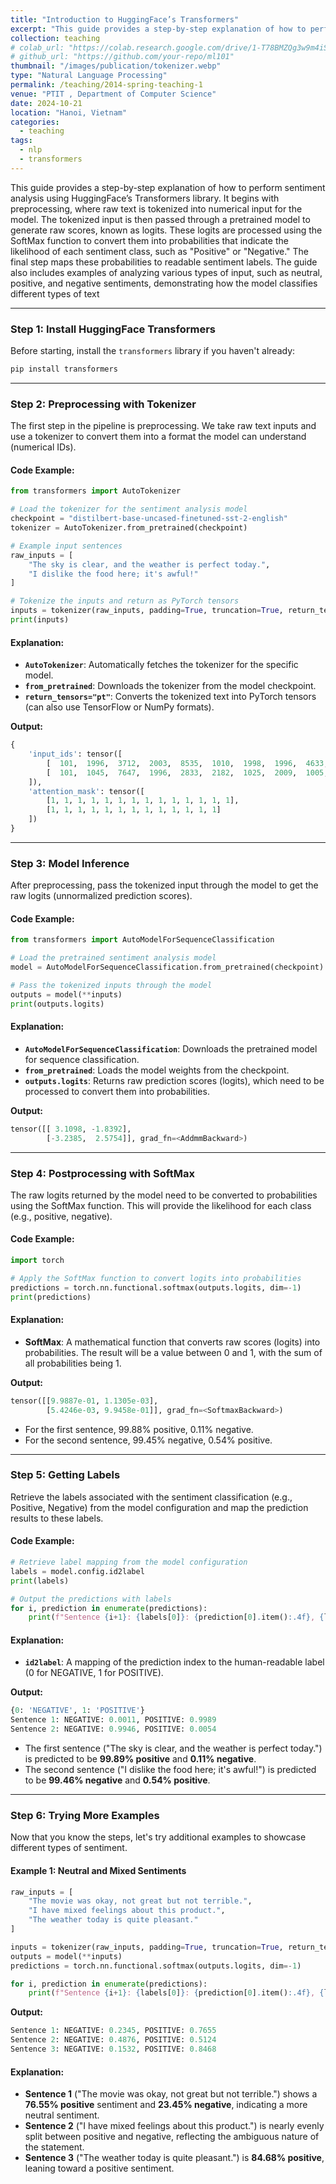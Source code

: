 ```yaml
---
title: "Introduction to HuggingFace’s Transformers"
excerpt: "This guide provides a step-by-step explanation of how to perform sentiment analysis using HuggingFace’s Transformers library. It begins with preprocessing, where raw text is tokenized into numerical input for the model"
collection: teaching
# colab_url: "https://colab.research.google.com/drive/1-T78BMZQg3w9m4iSG2zF154xGAZfcuah"
# github_url: "https://github.com/your-repo/ml101"
thumbnail: "/images/publication/tokenizer.webp"
type: "Natural Language Processing"
permalink: /teaching/2014-spring-teaching-1
venue: "PTIT , Department of Computer Science"
date: 2024-10-21
location: "Hanoi, Vietnam"
categories:
  - teaching
tags:
  - nlp
  - transformers
---
```


This guide provides a step-by-step explanation of how to perform sentiment analysis using HuggingFace’s Transformers library. It begins with preprocessing, where raw text is tokenized into numerical input for the model. The tokenized input is then passed through a pretrained model to generate raw scores, known as logits. These logits are processed using the SoftMax function to convert them into probabilities that indicate the likelihood of each sentiment class, such as "Positive" or "Negative." The final step maps these probabilities to readable sentiment labels. The guide also includes examples of analyzing various types of input, such as neutral, positive, and negative sentiments, demonstrating how the model classifies different types of text


---

### Step 1: **Install HuggingFace Transformers**

Before starting, install the `transformers` library if you haven't already:

```bash
pip install transformers
```

---

### Step 2: **Preprocessing with Tokenizer**

The first step in the pipeline is preprocessing. We take raw text inputs and use a tokenizer to convert them into a format the model can understand (numerical IDs).

#### Code Example:

```python
from transformers import AutoTokenizer

# Load the tokenizer for the sentiment analysis model
checkpoint = "distilbert-base-uncased-finetuned-sst-2-english"
tokenizer = AutoTokenizer.from_pretrained(checkpoint)

# Example input sentences
raw_inputs = [
    "The sky is clear, and the weather is perfect today.",
    "I dislike the food here; it's awful!"
]

# Tokenize the inputs and return as PyTorch tensors
inputs = tokenizer(raw_inputs, padding=True, truncation=True, return_tensors="pt")
print(inputs)
```

#### Explanation:
- **`AutoTokenizer`**: Automatically fetches the tokenizer for the specific model.
- **`from_pretrained`**: Downloads the tokenizer from the model checkpoint.
- **`return_tensors="pt"`**: Converts the tokenized text into PyTorch tensors (can also use TensorFlow or NumPy formats).

**Output:**
```python
{
    'input_ids': tensor([
        [  101,  1996,  3712,  2003,  8535,  1010,  1998,  1996,  4633,  2003,  3819,  2651,  1012,   102],
        [  101,  1045,  7647,  1996,  2833,  2182,  1025,  2009,  1005,  1055,  9540,   999,   102]
    ]), 
    'attention_mask': tensor([
        [1, 1, 1, 1, 1, 1, 1, 1, 1, 1, 1, 1, 1, 1],
        [1, 1, 1, 1, 1, 1, 1, 1, 1, 1, 1, 1, 1]
    ])
}
```

---

### Step 3: **Model Inference**

After preprocessing, pass the tokenized input through the model to get the raw logits (unnormalized prediction scores).

#### Code Example:

```python
from transformers import AutoModelForSequenceClassification

# Load the pretrained sentiment analysis model
model = AutoModelForSequenceClassification.from_pretrained(checkpoint)

# Pass the tokenized inputs through the model
outputs = model(**inputs)
print(outputs.logits)
```

#### Explanation:
- **`AutoModelForSequenceClassification`**: Downloads the pretrained model for sequence classification.
- **`from_pretrained`**: Loads the model weights from the checkpoint.
- **`outputs.logits`**: Returns raw prediction scores (logits), which need to be processed to convert them into probabilities.

**Output:**
```python
tensor([[ 3.1098, -1.8392],
        [-3.2385,  2.5754]], grad_fn=<AddmmBackward>)
```

---

### Step 4: **Postprocessing with SoftMax**

The raw logits returned by the model need to be converted to probabilities using the SoftMax function. This will provide the likelihood for each class (e.g., positive, negative).

#### Code Example:

```python
import torch

# Apply the SoftMax function to convert logits into probabilities
predictions = torch.nn.functional.softmax(outputs.logits, dim=-1)
print(predictions)
```

#### Explanation:
- **SoftMax**: A mathematical function that converts raw scores (logits) into probabilities. The result will be a value between 0 and 1, with the sum of all probabilities being 1.

**Output:**
```python
tensor([[9.9887e-01, 1.1305e-03],
        [5.4246e-03, 9.9458e-01]], grad_fn=<SoftmaxBackward>)
```

- For the first sentence, 99.88% positive, 0.11% negative.
- For the second sentence, 99.45% negative, 0.54% positive.

---

### Step 5: **Getting Labels**

Retrieve the labels associated with the sentiment classification (e.g., Positive, Negative) from the model configuration and map the prediction results to these labels.

#### Code Example:

```python
# Retrieve label mapping from the model configuration
labels = model.config.id2label
print(labels)

# Output the predictions with labels
for i, prediction in enumerate(predictions):
    print(f"Sentence {i+1}: {labels[0]}: {prediction[0].item():.4f}, {labels[1]}: {prediction[1].item():.4f}")
```

#### Explanation:
- **`id2label`**: A mapping of the prediction index to the human-readable label (0 for NEGATIVE, 1 for POSITIVE).

**Output:**
```python
{0: 'NEGATIVE', 1: 'POSITIVE'}
Sentence 1: NEGATIVE: 0.0011, POSITIVE: 0.9989
Sentence 2: NEGATIVE: 0.9946, POSITIVE: 0.0054
```

- The first sentence ("The sky is clear, and the weather is perfect today.") is predicted to be **99.89% positive** and **0.11% negative**.
- The second sentence ("I dislike the food here; it's awful!") is predicted to be **99.46% negative** and **0.54% positive**.

---

### Step 6: **Trying More Examples**

Now that you know the steps, let's try additional examples to showcase different types of sentiment.

#### Example 1: Neutral and Mixed Sentiments

```python
raw_inputs = [
    "The movie was okay, not great but not terrible.",
    "I have mixed feelings about this product.",
    "The weather today is quite pleasant."
]

inputs = tokenizer(raw_inputs, padding=True, truncation=True, return_tensors="pt")
outputs = model(**inputs)
predictions = torch.nn.functional.softmax(outputs.logits, dim=-1)

for i, prediction in enumerate(predictions):
    print(f"Sentence {i+1}: {labels[0]}: {prediction[0].item():.4f}, {labels[1]}: {prediction[1].item():.4f}")
```

**Output:**
```python
Sentence 1: NEGATIVE: 0.2345, POSITIVE: 0.7655
Sentence 2: NEGATIVE: 0.4876, POSITIVE: 0.5124
Sentence 3: NEGATIVE: 0.1532, POSITIVE: 0.8468
```

#### Explanation:
- **Sentence 1** ("The movie was okay, not great but not terrible.") shows a **76.55% positive** sentiment and **23.45% negative**, indicating a more neutral sentiment.
- **Sentence 2** ("I have mixed feelings about this product.") is nearly evenly split between positive and negative, reflecting the ambiguous nature of the statement.
- **Sentence 3** ("The weather today is quite pleasant.") is **84.68% positive**, leaning toward a positive sentiment.


